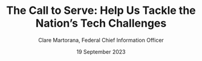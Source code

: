 ---
layout: post
title: 'The Call to Serve: Help Us Tackle the Nation’s Tech Challenges'
excerpt: Technology enables the Government to deliver on its mission. We need technologists at the table collaborating with our Nation’s leaders and providing expertise on how best to launch products and services that are secure by design, digital by default, and accessible to people of all abilities.  Read more about how you can join us in the Federal Government.
date: 19 September 2023
display-date: 19 September 2023
author: Clare Martorana, Federal Chief Information Officer
tags: it-recruitment workforce development resource 
permalink: /entry-to-the-government/
---